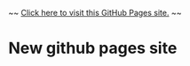 ~~ [Click here to visit this GitHub Pages site.](https://jaysprout.github.io/) ~~

# New github pages site
